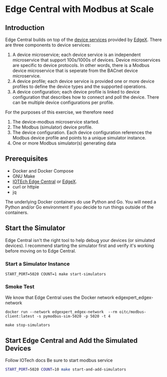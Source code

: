 # Edge Central with Modbus at Scale

## Introduction

Edge Central builds on top of the [device services](https://docs.iotechsys.com/edge-xpert23/device-services/device-services-overview.html) provided by [EdgeX](https://docs.edgexfoundry.org/3.1/microservices/device/DeviceService/). There are three components to device services:

1. A device microservice; each device service is an independent microservice that support 100s/1000s of devices. Device microservices are specific to device protocols. In other words, there is a Modbus device microservice that is seperate from the BACnet device microservice.
2. A device profile; each device service is provided one or more device profiles to define the device types and the supported operations.
3. A device configuration; each device profile is linked to device configuration that describes how to connect and poll the device. There can be multiple device configurations per profile.

For the purposes of this exercise, we therefore need

1. The device-modbus microservice started.
2. The Modbus (simulator) device profile.
3. The device configuration. Each device configuration references the Modbus device profile and points to a unique simulator instance.
4. One or more Modbus simulator(s) generating data

## Prerequisites

- Docker and Docker Compose
- GNU Make
- [IOTEch Edge Central](https://www.iotechsys.com/products/edge-central/edge-central-installer-download/) or [EdgeX](https://github.com/edgexfoundry/edgex-go#get-started).
- curl or httpie
- jq

The underlying Docker containers do use Python and Go. You will need a Python and/or Go environment if you decide to run things outside of the containers.

## Start the Simulator

Edge Central isn't the right tool to help debug your devices (or simulated devices). I recommend starting the simulator first and verify it's working before moving on to Edge Central.

### Start a Simulator Instance

`START_PORT=5020 COUNT=1 make start-simulators`

### Smoke Test

We know that Edge Central uses the Docker network edgexpert_edgex-network

`docker run --network edgexpert_edgex-network  --rm oitc/modbus-client:latest -s pymodbus-sim-5020 -p 5020 -t 4`

`make stop-simulators`

## Start Edge Central and Add the Simulated Devices

Follow IOTech docs
Be sure to start modbus service

```sh
START_PORT=5020 COUNT=10 make start-and-add-simulators
```
